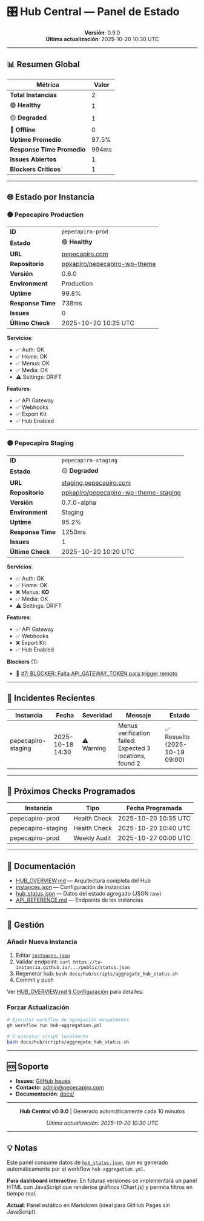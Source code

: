 # 🎛️ Hub Central — Panel de Estado

<div align="center">
  
**Versión**: 0.9.0  
**Última actualización**: 2025-10-20 10:30 UTC

</div>

---

## 📊 Resumen Global

| Métrica | Valor |
|---------|-------|
| **Total Instancias** | 2 |
| 🟢 **Healthy** | 1 |
| 🟡 **Degraded** | 1 |
| 🔴 **Offline** | 0 |
| **Uptime Promedio** | 97.5% |
| **Response Time Promedio** | 994ms |
| **Issues Abiertos** | 1 |
| **Blockers Críticos** | 1 |

---

## 🌐 Estado por Instancia

### 🟢 Pepecapiro Production

| | |
|---|---|
| **ID** | `pepecapiro-prod` |
| **Estado** | 🟢 **Healthy** |
| **URL** | [pepecapiro.com](https://pepecapiro.com) |
| **Repositorio** | [ppkapiro/pepecapiro-wp-theme](https://github.com/ppkapiro/pepecapiro-wp-theme) |
| **Versión** | 0.6.0 |
| **Environment** | Production |
| **Uptime** | 99.8% |
| **Response Time** | 738ms |
| **Issues** | 0 |
| **Último Check** | 2025-10-20 10:25 UTC |

**Servicios**:
- ✅ Auth: OK
- ✅ Home: OK
- ✅ Menus: OK
- ✅ Media: OK
- ⚠️ Settings: DRIFT

**Features**:
- ✅ API Gateway
- ✅ Webhooks
- ✅ Export Kit
- ✅ Hub Enabled

---

### 🟡 Pepecapiro Staging

| | |
|---|---|
| **ID** | `pepecapiro-staging` |
| **Estado** | 🟡 **Degraded** |
| **URL** | [staging.pepecapiro.com](https://staging.pepecapiro.com) |
| **Repositorio** | [ppkapiro/pepecapiro-wp-theme-staging](https://github.com/ppkapiro/pepecapiro-wp-theme-staging) |
| **Versión** | 0.7.0-alpha |
| **Environment** | Staging |
| **Uptime** | 95.2% |
| **Response Time** | 1250ms |
| **Issues** | 1 |
| **Último Check** | 2025-10-20 10:20 UTC |

**Servicios**:
- ✅ Auth: OK
- ✅ Home: OK
- ❌ Menus: **KO**
- ✅ Media: OK
- ⚠️ Settings: DRIFT

**Features**:
- ✅ API Gateway
- ✅ Webhooks
- ❌ Export Kit
- ✅ Hub Enabled

**Blockers** (1):
- 🔴 [#7: BLOCKER: Falta API_GATEWAY_TOKEN para trigger remoto](https://github.com/ppkapiro/pepecapiro-wp-theme/issues/7)

---

## 🚨 Incidentes Recientes

| Instancia | Fecha | Severidad | Mensaje | Estado |
|-----------|-------|-----------|---------|--------|
| pepecapiro-staging | 2025-10-18 14:30 | ⚠️ Warning | Menus verification failed: Expected 3 locations, found 2 | ✅ Resuelto (2025-10-19 09:00) |

---

## 📅 Próximos Checks Programados

| Instancia | Tipo | Fecha Programada |
|-----------|------|------------------|
| pepecapiro-prod | Health Check | 2025-10-20 10:35 UTC |
| pepecapiro-staging | Health Check | 2025-10-20 10:40 UTC |
| pepecapiro-prod | Weekly Audit | 2025-10-27 00:00 UTC |

---

## 📖 Documentación

- [HUB_OVERVIEW.md](./HUB_OVERVIEW.md) — Arquitectura completa del Hub
- [instances.json](./instances.json) — Configuración de instancias
- [hub_status.json](./hub_status.json) — Datos del estado agregado (JSON raw)
- [API_REFERENCE.md](../API_REFERENCE.md) — Endpoints de las instancias

---

## 🔧 Gestión

### Añadir Nueva Instancia

1. Editar [`instances.json`](./instances.json)
2. Validar endpoint: `curl https://tu-instancia.github.io/.../public/status.json`
3. Regenerar hub: `bash docs/hub/scripts/aggregate_hub_status.sh`
4. Commit y push

Ver [HUB_OVERVIEW.md § Configuración](./HUB_OVERVIEW.md#configuración) para detalles.

### Forzar Actualización

```bash
# Ejecutar workflow de agregación manualmente
gh workflow run hub-aggregation.yml

# O ejecutar script localmente
bash docs/hub/scripts/aggregate_hub_status.sh
```

---

## 🆘 Soporte

- **Issues**: [GitHub Issues](https://github.com/ppkapiro/pepecapiro-wp-theme/issues)
- **Contacto**: admin@pepecapiro.com
- **Documentación**: [docs/](../README.md)

---

<div align="center">

**Hub Central v0.9.0** | Generado automáticamente cada 10 minutos

_Última actualización: 2025-10-20 10:30 UTC_

</div>

---

## 💡 Notas

Este panel consume datos de [`hub_status.json`](./hub_status.json), que es generado automáticamente por el workflow `hub-aggregation.yml`.

**Para dashboard interactivo**: En futuras versiones se implementará un panel HTML con JavaScript que renderice gráficos (Chart.js) y permita filtros en tiempo real.

**Actual**: Panel estático en Markdown (ideal para GitHub Pages sin JavaScript).
